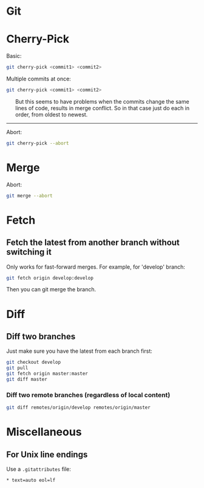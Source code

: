 # Git


# Cherry-Pick
Basic:
```bash
git cherry-pick <commit1> <commit2>
```

Multiple commits at once:
```bash
git cherry-pick <commit1> <commit2>
```
   <ul>
   But this seems to have problems when the commits change the same lines of code, results in merge conflict.  So in that case just do each in order, from oldest to newest.
   </ul>

---
Abort:
```bash
git cherry-pick --abort
```

# Merge

Abort:
```bash
git merge --abort
```

# Fetch

## Fetch the latest from another branch without switching it
Only works for fast-forward merges.
For example, for 'develop' branch:
```bash
git fetch origin develop:develop
```
Then you can git merge the branch.

# Diff

## Diff two branches
Just make sure you have the latest from each branch first:
```bash
git checkout develop
git pull
git fetch origin master:master
git diff master
```

### Diff two remote branches (regardless of local content)
```bash
git diff remotes/origin/develop remotes/origin/master
```

# Miscellaneous

## For Unix line endings
Use a `.gitattributes` file:
```
* text=auto eol=lf
```
